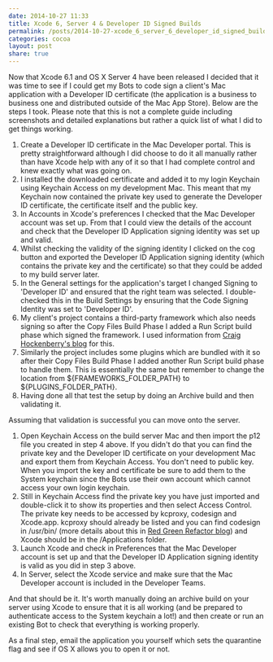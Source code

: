 ```yaml
---
date: 2014-10-27 11:33
title: Xcode 6, Server 4 & Developer ID Signed Builds
permalink: /posts/2014-10-27-xcode_6_server_6_developer_id_signed_builds
categories: cocoa
layout: post
share: true
---
```


Now that Xcode 6.1 and OS X Server 4 have been released I decided that it was time to see if I could get my Bots to code sign a client's Mac application with a Developer ID certificate (the application is a business to business one and distributed outside of the Mac App Store). Below are the steps I took. Please note that this is not a complete guide including screenshots and detailed explanations but rather a quick list of what I did to get things working.

1. Create a Developer ID certificate in the Mac Developer portal. This is pretty straightforward although I did choose to do it all manually rather than have Xcode help with any of it so that I had complete control and knew exactly what was going on.
2. I installed the downloaded certificate and added it to my login Keychain using Keychain Access on my development Mac. This meant that my Keychain now contained the private key used to generate the Developer ID certificate, the certificate itself and the public key. 
3. In Accounts in Xcode's preferences I checked that the Mac Developer account was set up. From that I could view the details of the account and check that the Developer ID Application signing identity was set up and valid.
4. Whilst checking the validity of the signing identity I clicked on the cog button and exported the Developer ID Application signing identity (which contains the private key and the certificate) so that they could be added to my build server later.
5. In the General settings for the application's target I changed Signing to 'Developer ID' and ensured that the right team was selected. I double-checked this in the Build Settings by ensuring that the Code Signing Identity was set to 'Developer ID'.
6. My client's project contains a third-party framework which also needs signing so after the Copy Files Build Phase I added a Run Script build phase which signed the framework. I used information from [Craig Hockenberry's blog](http://furbo.org/2013/10/17/code-signing-and-mavericks/) for this.
7. Similarly the project includes some plugins which are bundled with it so after their Copy Files Build Phase I added another Run Script build phase to handle them. This is essentially the same but remember to change the location from ${FRAMEWORKS_FOLDER_PATH} to ${PLUGINS_FOLDER_PATH}.
8. Having done all that test the setup by doing an Archive build and then validating it.

Assuming that validation is successful you can move onto the server.

1. Open Keychain Access on the build server Mac and then import the p12 file you created in step 4 above. If you didn't do that you can find the private key and the Developer ID certificate on your development Mac and export them from Keychain Access. You don't need to public key. When you import the key and certificate be sure to add them to the System keychain since the Bots use their own account which cannot access your own login keychain.
2. Still in Keychain Access find the private key you have just imported and double-click it to show its properties and then select Access Control. The private key needs to be accessed by kcproxy, codesign and Xcode.app. kcproxy should already be listed and you can find codesign in /usr/bin/ (more details about this in [Red Green Refactor blog](http://blog.redgreenrefactor.eu/post/70650375252/developer-diaries-fixing-provisioning-and-code-signing)) and Xcode should be in the /Applications folder.
3. Launch Xcode and check in Preferences that the Mac Developer account is set up and that the Developer ID Application signing identity is valid as you did in step 3 above.
4. In Server, select the Xcode service and make sure that the Mac Developer account is included in the Developer Teams.

And that should be it. It's worth manually doing an archive build on your server using Xcode to ensure that it is all working (and be prepared to authenticate access to the System keychain a lot!) and then create or run an existing Bot to check that everything is working properly.

As a final step, email the application you yourself which sets the quarantine flag and see if OS X allows you to open it or not.
